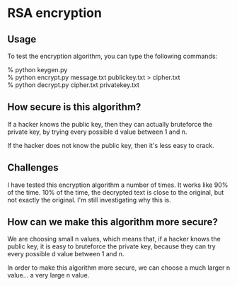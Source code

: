 # RSA encryption

## Usage
To test the encryption algorithm, you can type the following commands:

% python keygen.py\
% python encrypt.py message.txt publickey.txt > cipher.txt\
% python decrypt.py cipher.txt privatekey.txt

## How secure is this algorithm?
If a hacker knows the public key, then they can actually bruteforce the private key, by trying every possible d value between 1 and n.

If the hacker does not know the public key, then it's less easy to crack.

## Challenges
I have tested this encryption algorithm a number of times. It works like 90% of the time. 10% of the time, the decrypted text is close to the original, but not exactly the original. I'm still investigating why this is.

## How can we make this algorithm more secure?
We are choosing small n values, which means that, if a hacker knows the public key, it is easy to bruteforce the private key, because they can try every possible d value between 1 and n.

In order to make this algorithm more secure, we can choose a much larger n value... a very large n value.
